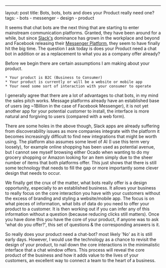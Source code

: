 ---
layout: post
title: Bots, bots, bots and does your Product really need one?
tags:
    - bots
    - messenger
    - design
    - product

It seems that chat bots are the next thing that are starting to enter mainstream communication platforms. Granted, they have been around for a while, but since [Slack's](https://slack.com/) dominance has grown in the workplace and beyond and Facebook releasing their [Messenger Platform](https://messengerplatform.fb.com), they seem to have finally hit the big time. The question I ask today is does your Product need a chat bot in addition or as a replacement to what you as a company offer already?

Before we begin there are certain assumptions I am making about your product.

    * Your product is B2C (Business to Consumer)
    * Your product is currently or will be a website or mobile app
    * Your need some sort of interaction with your consumer to operate

I generally agree that there are a lot of advantages to chat bots, in my mind the sales pitch works. Message platforms already have an established base of users (eg ~1Billion in the case of Facebook Messenger), it is not yet another app for your potential customer to install, the interface is more natural and forgiving to users (compared with a web form).

There are some holes in the above though, Slack apps are already suffering from discoverability issues as more companies integrate with the platform it becomes increasingly difficult to find new integrations that might be worth using. The platform also assumes some level of AI (I use this term very loosely), for example online shopping has been used as potential avenue, but I cannot see myself browsing either Ocado when wanting to do my grocery shopping or Amazon looking for an item simply due to the sheer number of items that both platforms offer. This just shows that there is still some technology that needs to fill the gap or more importantly some clever design that needs to occur.

We finally get the crux of the matter, what bots really offer is a design opportunity, especially to an established business. It allows your business to really focus on the core interaction you have with your customers without the excess of branding and styling a website/mobile app. The focus is on what pieces of information, what bits of data do you need to offer your product to a customer. It is then working out if you can infer any of this information without a question (because reducing clicks still matters). Once you have done this you have the core of your product, if anyone was to ask 'what do you offer?', this set of questions & the corresponding answers is it.

So really does your product need a chat-bot? most likely 'No' as it is still early days. However, I would use the technology as a chance to revisit the design of your product, to nail down the core interactions in the minimalistic interface that a chat window offers. This process will reveal the core product of the business and how it adds value to the lives of your customers, an excellent way to connect a team to the heart of a business.
